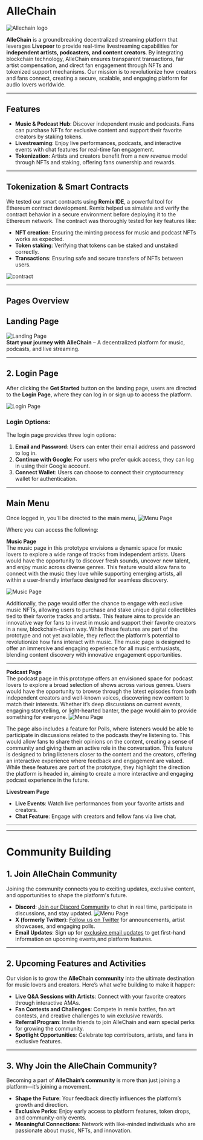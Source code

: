 # **AlleChain**

![Allechain logo](src/assets/search.png)

**AlleChain** is a groundbreaking decentralized streaming platform that leverages **Livepeer** to provide real-time livestreaming capabilities for **independent artists, podcasters, and content creators**. By integrating blockchain technology, AlleChain ensures transparent transactions, fair artist compensation, and direct fan engagement through NFTs and tokenized support mechanisms. Our mission is to revolutionize how creators and fans connect, creating a secure, scalable, and engaging platform for audio lovers worldwide.

---
## Features

- **Music & Podcast Hub**: Discover independent music and podcasts. Fans can purchase NFTs for exclusive content and support their favorite creators by staking tokens.
- **Livestreaming**: Enjoy live performances, podcasts, and interactive events with chat features for real-time fan engagement.
- **Tokenization**: Artists and creators benefit from a new revenue model through NFTs and staking, offering fans ownership and rewards.

---

## Tokenization & Smart Contracts
We tested our smart contracts using **Remix IDE**, a powerful tool for Ethereum contract development. Remix helped us simulate and verify the contract behavior in a secure environment before deploying it to the Ethereum network. The contract was thoroughly tested for key features like:

- **NFT creation**: Ensuring the minting process for music and podcast NFTs works as expected.
- **Token staking**: Verifying that tokens can be staked and unstaked correctly.
- **Transactions**: Ensuring safe and secure transfers of NFTs between users.

![contract](public/token.PNG) 

---

## Pages Overview

## **Landing Page**

![Landing Page](public/landing-page.PNG)  
**Start your journey with AlleChain** – A decentralized platform for music, podcasts, and live streaming.

---

## 2. Login Page

After clicking the **Get Started** button on the landing page, users are directed to the **Login Page**, where they can log in or sign up to access the platform.

![Login Page](public/log-image.PNG) 

### Login Options:
The login page provides three login options:

1. **Email and Password**: Users can enter their email address and password to log in.
2. **Continue with Google**: For users who prefer quick access, they can log in using their Google account.
3. **Connect Wallet**: Users can choose to connect their cryptocurrency wallet for authentication.

---

## **Main Menu**
Once logged in, you'll be directed to the main menu, 
![Menu Page](public/menu.PNG) 

Where you can access the following:

**Music Page**  
The music page in this prototype envisions a dynamic space for music lovers to explore a wide range of tracks from independent artists. Users would have the opportunity to discover fresh sounds, uncover new talent, and enjoy music across diverse genres. This feature would allow fans to connect with the music they love while supporting emerging artists, all within a user-friendly interface designed for seamless discovery.

![Music Page](public/mft.PNG) 

Additionally, the page would offer the chance to engage with exclusive music NFTs, allowing users to purchase and stake unique digital collectibles tied to their favorite tracks and artists. This feature aims to provide an innovative way for fans to invest in music and support their favorite creators in a new, blockchain-driven way. While these features are part of the prototype and not yet available, they reflect the platform’s potential to revolutionize how fans interact with music. The music page is designed to offer an immersive and engaging experience for all music enthusiasts, blending content discovery with innovative engagement opportunities.

---- 


**Podcast Page**  
The podcast page in this prototype offers an envisioned space for podcast lovers to explore a broad selection of shows across various genres. Users would have the opportunity to browse through the latest episodes from both independent creators and well-known voices, discovering new content to match their interests. Whether it’s deep discussions on current events, engaging storytelling, or light-hearted banter, the page would aim to provide something for everyone.
![Menu Page](public/podcastss.PNG) 

The page also includes a feature for Polls, where listeners would be able to participate in discussions related to the podcasts they're listening to. This would allow fans to share their opinions on the content, creating a sense of community and giving them an active role in the conversation. This feature is designed to bring listeners closer to the content and the creators, offering an interactive experience where feedback and engagement are valued. While these features are part of the prototype, they highlight the direction the platform is headed in, aiming to create a more interactive and engaging podcast experience in the future.
  

**Livestream Page**  
   - **Live Events**: Watch live performances from your favorite artists and creators.
   - **Chat Feature**: Engage with creators and fellow fans via live chat.

---

---
# **Community Building**

## 1. **Join AlleChain Community**  
 Joining the community connects you to exciting updates, exclusive content, and opportunities to shape the platform's future.  

- **Discord**: [Join our Discord Community](https://discord.gg/zK6WmfnXdb) to chat in real time, participate in discussions, and stay updated.
![Menu Page](public/discord.jpg)   
- **X (formerly Twitter)**: [Follow us on Twitter](https://x.com/AlleChain) for announcements, artist showcases, and engaging polls.  
- **Email Updates**: Sign up for [exclusive email updates](https://allechain.netlify.app/) to get first-hand information on upcoming events,and platform features.  

---

## 2. **Upcoming Features and Activities**  
Our vision is to grow the **AlleChain community** into the ultimate destination for music lovers and creators. Here’s what we’re building to make it happen:  

- **Live Q&A Sessions with Artists**: Connect with your favorite creators through interactive AMAs.  
- **Fan Contests and Challenges**: Compete in remix battles, fan art contests, and creative challenges to win exclusive rewards.  
- **Referral Program**: Invite friends to join AlleChain and earn special perks for growing the community.  
- **Spotlight Opportunities**: Celebrate top contributors, artists, and fans in exclusive features.  

---

## 3. **Why Join the AlleChain Community?**  
Becoming a part of **AlleChain’s community** is more than just joining a platform—it’s joining a movement.  

- **Shape the Future**: Your feedback directly influences the platform’s growth and direction.  
- **Exclusive Perks**: Enjoy early access to platform features, token drops, and community-only events.  
- **Meaningful Connections**: Network with like-minded individuals who are passionate about music, NFTs, and innovation.  


